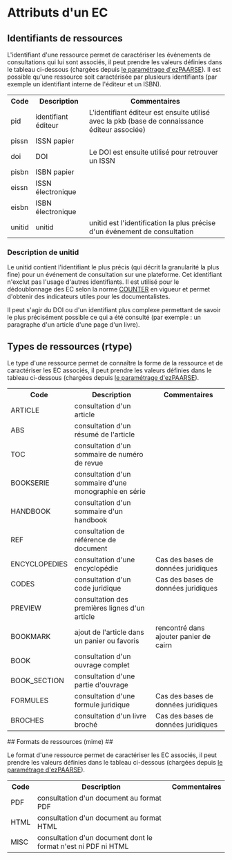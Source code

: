 # Attributs d'un EC #

## Identifiants de ressources ##

L'identifiant d'une ressource permet de caractériser les événements de consultations qui lui sont associés, il peut prendre les valeurs définies dans le tableau ci-dessous (chargées depuis [le paramétrage d'ezPAARSE](https://github.com/ezpaarse-project/ezpaarse-platforms/blob/master/rid.json)). Il est possible qu'une ressource soit caractérisée par plusieurs identifiants (par exemple un identifiant interne de l'éditeur et un ISBN).

<table>
  <tr><th>Code</th><th>Description</th><th>Commentaires</th></tr>
  <tr><td>pid</td><td>identifiant éditeur</td><td>L'identifiant éditeur est ensuite utilisé avec la pkb (base de connaissance éditeur associée)</td></tr>
  <tr><td>pissn</td><td>ISSN papier</td><td></td></tr>
  <tr><td>doi</td><td>DOI</td><td>Le DOI est ensuite utilisé pour retrouver un ISSN</td></tr>
  <tr><td>pisbn</td><td>ISBN papier</td><td></td></tr>
  <tr><td>eissn</td><td>ISSN électronique</td><td></td></tr>
  <tr><td>eisbn</td><td>ISBN électronique</td><td></td></tr>
  <tr><td>unitid</td><td>unitid</td><td>unitid est l'identification la plus précise d'un événement de consultation</td></tr>
</table>

### Description de unitid ###

Le unitid contient l'identifiant le plus précis (qui décrit la granularité la plus fine) pour un événement de consultation sur une plateforme. Cet identifiant n'exclut pas l'usage d'autres identifiants. Il est utilisé pour le dédoublonnage des EC selon la norme [COUNTER](http://www.projectcounter.org/) en vigueur et permet d'obtenir des indicateurs utiles pour les documentalistes.

Il peut s'agir du DOI ou d'un identifiant plus complexe permettant de savoir le plus précisément possible ce qui a été consulté (par exemple : un paragraphe d'un article d'une page d'un livre).

## Types de ressources (rtype) ##

Le type d'une ressource permet de connaître la forme de la ressource et de caractériser les EC associés, il peut prendre les valeurs définies dans le tableau ci-dessous (chargées depuis [le paramétrage d'ezPAARSE](https://github.com/ezpaarse-project/ezpaarse-platforms/blob/master/rtype.json)).

<table>
  <tr><th>Code</th><th>Description</th><th>Commentaires</th></tr>
  <tr><td>ARTICLE</td><td>consultation d'un article</td><td></td></tr>
  <tr><td>ABS</td><td>consultation d'un résumé de l'article</td><td></td></tr>
  <tr><td>TOC</td><td>consultation d'un sommaire de numéro de revue</td><td></td></tr>
  <tr><td>BOOKSERIE</td><td>consultation d'un sommaire d'une monographie en série</td><td></td></tr>
  <tr><td>HANDBOOK</td><td>consultation d'un sommaire d'un handbook</td><td></td></tr>
  <tr><td>REF</td><td>consultation de référence de document</td><td></td></tr>
  <tr><td>ENCYCLOPEDIES</td><td>consultation d'une encyclopédie</td><td>Cas des bases de données juridiques</td></tr>
  <tr><td>CODES</td><td>consultation d'un code juridique</td><td>Cas des bases de données juridiques</td></tr>
  <tr><td>PREVIEW</td><td>consultation des premières lignes d'un article</td><td></td></tr>
  <tr><td>BOOKMARK</td><td>ajout de l'article dans un panier ou favoris</td><td>rencontré dans ajouter panier de cairn</td></tr>
  <tr><td>BOOK</td><td>consultation d'un ouvrage complet</td><td></td></tr>
  <tr><td>BOOK_SECTION</td><td>consultation d'une partie d'ouvrage</td><td></td></tr>
  <tr><td>FORMULES</td><td>consultation d'une formule juridique</td><td>Cas des bases de données juridiques</td></tr>
  <tr><td>BROCHES</td><td>consultation d'un livre broché</td><td>Cas des bases de données juridiques</td></tr>
</table>

## Formats de ressources (mime) ##

Le format d'une ressource permet de caractériser les EC associés, il peut prendre les valeurs définies dans le tableau ci-dessous (chargées depuis [le paramétrage d'ezPAARSE](https://github.com/ezpaarse-project/ezpaarse-platforms/blob/master/mime.json)).

<table>
  <tr><th>Code</th><th>Description</th><th>Commentaires</th></tr>
  <tr><td>PDF</td><td>consultation d'un document au format PDF</td><td></td></tr>
  <tr><td>HTML</td><td>consultation d'un document au format HTML</td><td></td></tr>
  <tr><td>MISC</td><td>consultation d'un document dont le format n'est ni PDF ni HTML</td><td></td></tr>
</table>
